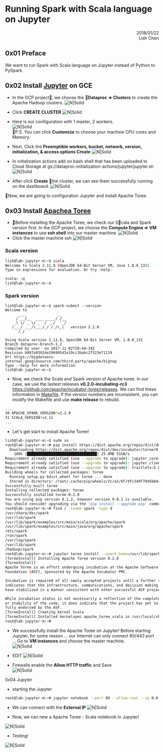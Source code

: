 # Running Spark with Scala language on Jupyter

<div style="text-align: right"> 2018/01/22 </div>
<div style="text-align: right"> Lish Chen </div>

## 0x01 Preface

We want to run Spark with Scala language on Jupyter instead of Python to PySpark.

## 0x02 Install [Jupyter](http://jupyter.org/) on GCE
- In the GCP project, we choose the **Dataproc => Clusters** to create the Apache Hadoop clusters.
![N|Solid](/screenshot/01.png)

- Click **CREATE CLUSTER**
![N|Solid](/screenshot/02.png)

- Here is our configuration with 1 master, 2 workers.  
![N|Solid](/screenshot/03.png)  
P.S. You can click **Customize** to choose your machine CPU cores and Memory.

- Next, Click the **Preemptible workers, bucket, network, version, initialization, & access options Create**
![N|Solid](/screenshot/04.png)

- In initialization actions add on bash shell that has been uploaded to Cloud Storage at gs://dataproc-initialization-actions/jupyter/jupyter.sh  
![N|Solid](/screenshot/05.png)

- After click **Create** the cluster, we can see them successfully running on the dashboard.
![N|Solid](/screenshot/06.png)

Now, we are going to configuration Jupyter and install Apache Toree.

## 0x03 Install [Apachea Toree](https://toree.incubator.apache.org/)
- Before installing the Apache Toree, we check our Scala and Spark version first. In the GCP project, we choose the **Compute Engine => VM instances** to use **ssh shell** into our master machine.
![N|Solid](/screenshot/07.png)
- Click the master machine ssh
![N|Solid](/screenshot/08.png)

### Scala version

```sh
lish@lab-jupyter-m:~$ scala
Welcome to Scala 2.11.8 (OpenJDK 64-Bit Server VM, Java 1.8.0_131).
Type in expressions for evaluation. Or try :help.

scala> :q
lish@lab-jupyter-m:~$
```

### Spark version

```
lish@lab-jupyter-m:~$ spark-submit --version
Welcome to
      ____              __
     / __/__  ___ _____/ /__
    _\ \/ _ \/ _ `/ __/  '_/
   /___/ .__/\_,_/_/ /_/\_\   version 2.2.0
      /_/
                        
Using Scala version 2.11.8, OpenJDK 64-Bit Server VM, 1.8.0_131
Branch dataproc-branch-1.2
Compiled by user  on 2017-11-02T20:44:34Z
Revision 8487a9392de29699542e19cc3babc2f323e71119
Url https://bigdataoss-internal.googlesource.com/third_party/apache/bigtop
Type --help for more information.
lish@lab-jupyter-m:~$ 
```

- Now, we check the Scala and Spark version of Apache toree. In our case, we use the lastest releases **v0.2.0-incubating-rc3** https://github.com/apache/incubator-toree/releases. We can find these information in [Makefile](https://github.com/apache/incubator-toree/blob/v0.2.0-incubating-rc3/Makefile). If the version numbers are inconsistent, you can modify the Makefile and use **make release** to rebuild.

```sh
...
30 APACHE_SPARK_VERSION?=2.2.0
31 SCALA_VERSION?=2.11
...
```

- Let's get start to install Apache Toree!
```sh
lish@lab-jupyter-m:~$ sudo su -
root@lab-jupyter-m:~# pip install https://dist.apache.org/repos/dist/dev/incubator/toree/0.2.0-incubating-rc3/toree-pip/toree-0.2.0.tar.gzCollecting https://dist.apache.org/repos/dist/dev/incubator/toree/0.2.0-incubating-rc3/toree-pip/toree-0.2.0.tar.gz
  Downloading https://dist.apache.org/repos/dist/dev/incubator/toree/0.2.0-incubating-rc3/toree-pip/toree-0.2.0.tar.gz (25.8MB)
    100% |████████████████████████████████| 25.8MB 51kB/s 
Requirement already satisfied (use --upgrade to upgrade): jupyter_core>=4.0 in /opt/conda/lib/python3.5/site-packages (from toree==0.2.0)
Requirement already satisfied (use --upgrade to upgrade): jupyter_client>=4.0 in /opt/conda/lib/python3.5/site-packages (from toree==0.2.0)
Requirement already satisfied (use --upgrade to upgrade): traitlets<5.0,>=4.0 in /opt/conda/lib/python3.5/site-packages (from toree==0.2.0)
Building wheels for collected packages: toree
  Running setup.py bdist_wheel for toree ... done
  Stored in directory: /root/.cache/pip/wheels/2c/a1/6f/9fc349f7045b8445781969e3e1c546e0d4bdc2a8461dcab744
Successfully built toree
Installing collected packages: toree
Successfully installed toree-0.2.0
You are using pip version 8.1.2, however version 9.0.1 is available.
You should consider upgrading via the 'pip install --upgrade pip' command.
root@lab-jupyter-m:~# find / -iname spark -type d
/usr/share/doc/spark
/usr/lib/spark
/usr/lib/spark/examples/src/main/scala/org/apache/spark
/usr/lib/spark/examples/src/main/java/org/apache/spark
/etc/spark
/run/spark
/var/log/spark
/var/lib/spark
/hadoop/spark
root@lab-jupyter-m:~# jupyter toree install --spark_home=/usr/lib/spark
[ToreeInstall] Installing Apache Toree version 0.2.0
[ToreeInstall] 
Apache Toree is an effort undergoing incubation at the Apache Software
Foundation (ASF), sponsored by the Apache Incubator PMC.

Incubation is required of all newly accepted projects until a further review
indicates that the infrastructure, communications, and decision making process
have stabilized in a manner consistent with other successful ASF projects.

While incubation status is not necessarily a reflection of the completeness
or stability of the code, it does indicate that the project has yet to be
fully endorsed by the ASF.
[ToreeInstall] Creating kernel Scala
[ToreeInstall] Installed kernelspec apache_toree_scala in /usr/local/share/jupyter/kernels/apache_toree_scala
root@lab-jupyter-m:~# 
```

- We successfully install the Apache Toree on Jupyter! Before starting Jupyter, for some reason ... our Internet can only connect 80/443 port ... Go to **VM instances** and choose the master machine.  
![N|Solid](/screenshot/09.png)  

- EDIT
![N|Solid](/screenshot/10.png)  

- Firewalls enable the **Allow HTTP traffic** and Save  
![N|Solid](/screenshot/11.png)

0x04 Jupyter
- starting the Jupyter
```sh 
root@lab-jupyter-m:~# jupyter notebook --port 80 --allow-root --ip 0.0.0.0
```

- We can connect with the **External IP**
![N|Solid](/screenshot/12.png)

- Now, we can new a Apache Toree - Scala notebook in Jupyter!

![N|Solid](/screenshot/13.png)

- Testing!

![N|Solid](/screenshot/14.png)
